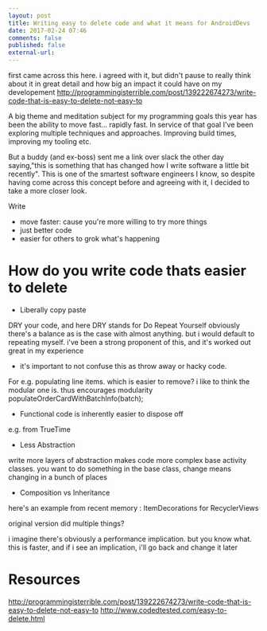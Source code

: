 ```yaml
---
layout: post
title: Writing easy to delete code and what it means for AndroidDevs
date: 2017-02-24 07:46
comments: false
published: false
external-url: 
---
```


first came across this here. i agreed with it, but didn't pause to really think about it in great detail and how big an impact it could have on my developement
http://programmingisterrible.com/post/139222674273/write-code-that-is-easy-to-delete-not-easy-to


A big theme and meditation subject for my programming goals this year has been the ability to move fast... rapidly fast. In service of that goal I've been exploring multiple techniques and approaches. Improving build times, improving my tooling etc.

But a buddy (and ex-boss) sent me a link over slack the other day saying,"this is something that has changed how I write software a little bit recently". This is one of the smartest software engineers I know, so despite having come across this concept before and agreeing with it, I decided to take a more closer look.

Write 

* move faster: cause you're more willing to try more things
* just better code
* easier for others to grok what's happening


# How do you write code thats easier to delete

* Liberally copy paste

DRY your code, and here DRY stands for Do Repeat Yourself
obviously there's a balance as is the case with almost anything. but i would default to repeating myself. i've been a strong proponent of this, and it's worked out great in my experience

* it's important to not confuse this as throw away or hacky code.
 
 For e.g. populating line items. which is easier to remove? i like to think the modular one is. thus encourages modularity
populateOrderCardWithBatchInfo(batch);



* Functional code is inherently easier to dispose off

e.g. from TrueTime

* Less Abstraction

write more layers of abstraction makes code more complex
base activity classes. you want to do something in the base class, change means changing in a bunch of places

* Composition vs Inheritance

here's an example from recent memory : ItemDecorations for RecyclerViews

original version did multiple things?

i imagine there's obviously a performance implication. but you know what. this is faster, and if i see an implication, i'll go back and change it later


# Resources

http://programmingisterrible.com/post/139222674273/write-code-that-is-easy-to-delete-not-easy-to
http://www.codedtested.com/easy-to-delete.html
